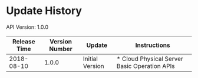# Update History #

API Version: 1.0.0

|Release Time|Version Number| Update |Instructions|
|---|---|---|---|
|2018-08-10|1.0.0|Initial Version|* Cloud Physical Server Basic Operation APIs|